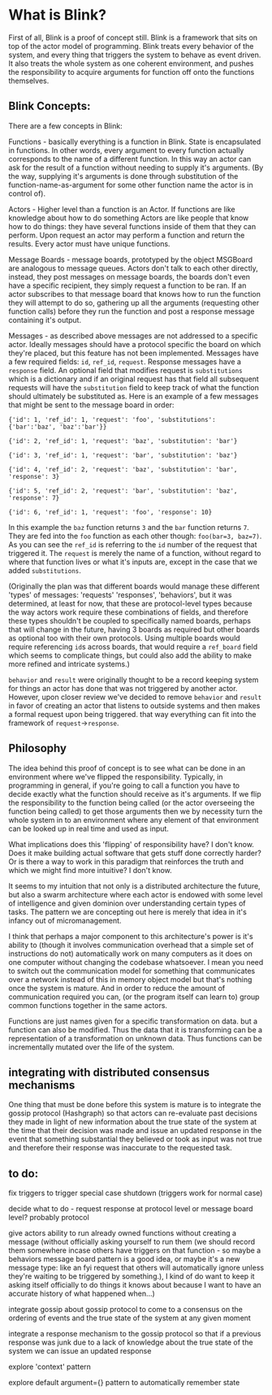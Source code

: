 # What is Blink?

First of all, Blink is a proof of concept still. Blink is a framework that sits on top of the actor model of programming. Blink treats every behavior of the system, and every thing that triggers the system to behave as event driven. It also treats the whole system as one coherent environment, and pushes the responsibility to acquire arguments for function off onto the functions themselves.

## Blink Concepts:

There are a few concepts in Blink:

Functions - basically everything is a function in Blink. State is encapsulated in functions. In other words, every argument to every function actually corresponds to the name of a different function. In this way an actor can ask for the result of a function without needing to supply it's arguments. (By the way, supplying it's arguments is done through substitution of the function-name-as-argument for some other function name the actor is in control of).

Actors - Higher level than a function is an Actor. If functions are like knowledge about how to do something Actors are like people that know how to do things: they have several functions inside of them that they can perform. Upon request an actor may perform a function and return the results. Every actor must have unique functions.

Message Boards - message boards, prototyped by the object MSGBoard are analogous to message queues. Actors don't talk to each other directly, instead, they post messages on message boards, the boards don't even have a specific recipient, they simply request a function to be ran. If an actor subscribes to that message board that knows how to run the function they will attempt to do so, gathering up all the arguments (requesting other function calls) before they run the function and post a response message containing it's output.

Messages - as described above messages are not addressed to a specific actor. Ideally messages should have a protocol specific the board on which they're placed, but this feature has not been implemented. Messages have a few required fields: `id`, `ref_id`, `request`. Response messages have a `response` field. An optional field that modifies request is `substitutions` which is a dictionary and if an original request has that field all subsequent requests will have the `substitution` field to keep track of what the function should ultimately be substituted as. Here is an example of a few messages that might be sent to the message board in order:

  `{'id': 1, 'ref_id': 1, 'request': 'foo', 'substitutions': {'bar':'baz', 'baz':'bar'}}`

  `{'id': 2, 'ref_id': 1, 'request': 'baz', 'substitution': 'bar'}`

  `{'id': 3, 'ref_id': 1, 'request': 'bar', 'substitution': 'baz'}`

  `{'id': 4, 'ref_id': 2, 'request': 'baz', 'substitution': 'bar', 'response': 3}`

  `{'id': 5, 'ref_id': 2, 'request': 'bar', 'substitution': 'baz', 'response': 7}`

  `{'id': 6, 'ref_id': 1, 'request': 'foo', 'response': 10}`

In this example the `baz` function returns `3` and the `bar` function returns `7`. They are fed into the `foo` function as each other though: `foo(bar=3, baz=7)`. As you can see the `ref_id` is referring to the `id` number of the request that triggered it. The `request` is merely the name of a function, without regard to where that function lives or what it's inputs are, except in the case that we added `substitutions`.

(Originally the plan was that different boards would manage these different 'types' of messages: 'requests' 'responses', 'behaviors', but it was determined, at least for now, that these are protocol-level types because the way actors work require these combinations of fields, and therefore these types shouldn't be coupled to specifically named boards, perhaps that will change in the future, having 3 boards as required but other boards as optional too with their own protocols. Using multiple boards would require referencing `id`s across boards, that would require a `ref_board` field which seems to complicate things, but could also add the ability to make more refined and intricate systems.)

`behavior` and `result` were originally thought to be a record keeping system for things an actor has done that was not triggered by another actor. However, upon closer review we've decided to remove `behavior` and `result` in favor of creating an actor that listens to outside systems and then makes a formal request upon being triggered. that way everything can fit into the framework of `request`->`response`.

## Philosophy

The idea behind this proof of concept is to see what can be done in an environment where we've flipped the responsibility. Typically, in programming in general, if you're going to call a function you have to decide exactly what the function should receive as it's arguments. If we flip the responsibility to the function being called (or the actor overseeing the function being called) to get those arguments then we by necessity turn the whole system in to an environment where any element of that environment can be looked up in real time and used as input.

What implications does this 'flipping' of responsibility have? I don't know. Does it make building actual software that gets stuff done correctly harder? Or is there a way to work in this paradigm that reinforces the truth and which we might find more intuitive? I don't know.

It seems to my intuition that not only is a distributed architecture the future, but also a swarm architecture where each actor is endowed with some level of intelligence and given dominion over understanding certain types of tasks. The pattern we are concepting out here is merely that idea in it's infancy out of micromanagement.

I think that perhaps a major component to this architecture's power is it's ability to (though it involves communication overhead that a simple set of instructions do not) automatically work on many computers as it does on one computer without changing the codebase whatsoever. I mean you need to switch out the communication model for something that communicates over a network instead of this in memory object model but that's nothing once the system is mature. And in order to reduce the amount of communication required you can, (or the program itself can learn to) group common functions together in the same actors.

Functions are just names given for a specific transformation on data. but a function can also be modified. Thus the data that it is transforming can be a representation of a transformation on unknown data. Thus functions can be incrementally mutated over the life of the system.

## integrating with distributed consensus mechanisms

One thing that must be done before this system is mature is to integrate the gossip protocol (Hashgraph) so that actors can re-evaluate past decisions they made in light of new information about the true state of the system at the time that their decision was made and issue an updated response in the event that something substantial they believed or took as input was not true and therefore their response was inaccurate to the requested task.

## to do:

fix triggers to trigger special case shutdown (triggers work for normal case)

decide what to do - request response at protocol level or message board level? probably protocol

give actors ability to run already owned functions without creating a message (without officially asking yourself to run them (we should record them somewhere incase others have triggers on that function - so maybe a behaviors message board pattern is a good idea, or maybe it's a new message type: like an fyi request that others will automatically ignore unless they're waiting to be triggered by something.), I kind of do want to keep it asking itself officially to do things it knows about because I want to have an accurate history of what happened when...)

integrate gossip about gossip protocol to come to a consensus on the ordering of events and the true state of the system at any given moment

integrate a response mechanism to the gossip protocol so that if a previous response was junk due to a lack of knowledge about the true state of the system we can issue an updated response

explore 'context' pattern

explore default argument={} pattern to automatically remember state
